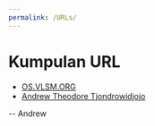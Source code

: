 ```yaml
---
permalink: /URLs/
---
```


# Kumpulan URL

* [OS.VLSM.ORG](https://os.vlsm.org/)
* [Andrew Theodore Tjondrowidjojo](../)

-- Andrew
